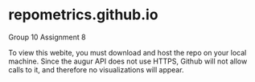 # repometrics.github.io
Group 10 Assignment 8

To view this webite, you must download and host the repo on your local machine.  Since the augur API does not use HTTPS, Github will not allow calls to it, and therefore no visualizations will appear.
